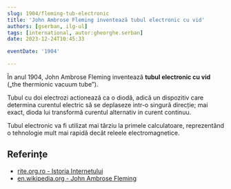 ```yaml
---
slug: 1904/fleming-tub-electronic
title: 'John Ambrose Fleming inventează tubul electronic cu vid'
authors: [gserban, ilg-ul]
tags: [international, autor:gheorghe.serban]
date: 2023-12-24T10:45:33

eventDate: '1904'

---
```


În anul 1904, John Ambrose Fleming inventează **tubul electronic cu vid**
(„the thermionic vacuum tube”).

<!-- truncate -->

Tubul cu doi electrozi actionează ca o diodă, adică un dispozitiv
care determina curentul electric să se deplaseze intr-o singură direcție;
mai exact, dioda lui transformă curentul alternativ in curent continuu.

Tubul electronic va fi utilizat mai târziu la primele calculatoare,
reprezentând o tehnologie mult mai rapidă decât releele electromagnetice.

## Referințe

- [rite.org.ro - Istoria Internetului](https://rite.org.ro/istoria-internetului/)
- [en.wikipedia.org - John Ambrose Fleming](https://en.wikipedia.org/wiki/John_Ambrose_Fleming)
